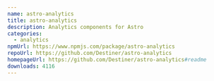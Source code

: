 ```yaml
---
name: astro-analytics
title: astro-analytics
description: Analytics components for Astro
categories:
  - analytics
npmUrl: https://www.npmjs.com/package/astro-analytics
repoUrl: https://github.com/Destiner/astro-analytics
homepageUrl: https://github.com/Destiner/astro-analytics#readme
downloads: 4116
---
```

